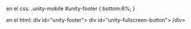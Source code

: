 en el css:
.unity-mobile #unity-footer { bottom:6%; }


en el html:
div id="unity-footer">
  div id="unity-fullscreen-button"></div>
/div>

